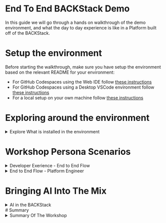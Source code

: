 # End To End BACKStack Demo

In this guide we will go through a hands on walkthrough of the demo environment, and what the day to day experience is like in a Platform built off of the BACKStack.

# Setup the environment
Before starting the walkthrough, make sure you have setup the environment based on the relevant README for your environment:
* For GitHub Codespaces using the Web IDE follow [these instructions](.devcontainer/WEB_BASED_CODESPACE.md)
* For GitHub Codespaces using a Desktop VSCode environment follow [these instructions](.devcontainer/DESKTOP_BASED_CODESPACE.md)
* For a local setup on your own machine follow [these instructions](./MANUAL_SETUP.md)
# Exploring around the environment
<details>
  <summary>Explore What is installed in the environment</summary>
Let's see what is currently deployed in our environment by running a few helm and kubectl commands:

# Explore What Is Installed
## Lets see what helm charts are installed
  
```bash
helm ls -A
```

As we can see we have a few Helm charts deployed in the environment:
1. Crossplane
2. Backstage
3. Kyverno

## Lets see what else we have installed
We also have some Applications installed via YAML manifests and not through helm:
  
1. ArgoCD
```bash
kubectl get all -n argocd
```
  
2. Cert Manager
```bash
kubectl get all -n cert-manager
```
  
3. Ingress NGINX
```bash
kubectl get all -n ingress-nginx
```

4. Metrics Server
```bash
kubectl get all -n kube-system  -l k8s-app=metrics-server
```

## Component Configurations Applied
We also have preconfigured in the environment some configurations for the environment. Let's explore what we have deployed for each of the components of the BACKStack.
  
  
<details>
  <summary>Backstage</summary>
  
For Backstage, all of the configurations have been applied within the Backstage container image used in this lab with the needed plugins installed, as well as there configuration, which is applied as a secret via the Helm Chart installed during the setup phase.
  
<details>
  <summary>Included Plugins</summary>
Let's go over a quick overview of these plugins and see what they provide and how we installed then.

### Kubernetes Ingestor 
Automatically create catalog entities from Kubernetes resources, with support for custom GVKs, Crossplane claims, and KRO resources. It also create GitOps friendly Software Templates for Crossplane Claims/Composites, CRDs, and KRO Instances.  

[Plugin Docs](../component-docs/backstage/plugin-docs/kubernetes-ingestor/overview.md)

### Crossplane Resources
The Crossplane plugins for Backstage provide a comprehensive solution for managing and visualizing Crossplane resources within your Backstage instance. These plugins enable teams to effectively monitor and control their cloud resources provisioned through Crossplane, with support for both Crossplane v1.x and v2.x APIs.  

[Plugin Docs](../component-docs/backstage/plugin-docs/crossplane/overview.md)

### Kyverno Policy Reports
The Kyverno plugins for Backstage provide comprehensive integration with Kyverno policy reports, enabling teams to monitor and manage their Kubernetes policy compliance directly within the Backstage interface.

[Plugin Docs](../component-docs/backstage/plugin-docs/kyverno/overview.md)

### TeraSky Scaffolder Utils Backend Plugin
The Scaffolder Backend Module TeraSky Utils plugin provides a collection of useful scaffolder actions for managing Kubernetes resources and Backstage entities. These actions enhance the template creation and management capabilities of Backstage.  

[Plugin Docs](../component-docs/backstage/plugin-docs/scaffolder-actions/overview.md)

### Entity Scaffolder Content Frontend Plugin
The Entity Scaffolder Content plugin for Backstage enables you to embed scaffolder templates directly within entity pages. This powerful feature allows you to contextualize templates based on the entity they're being accessed from, making template discovery and usage more intuitive.  

[Plugin Docs](../component-docs/backstage/plugin-docs/entity-scaffolder/overview.md)

### GitOps Manifest Updater Frontend Plugin
The GitOps Manifest Updater plugin provides a powerful form component for updating Kubernetes manifests in Git repositories. It dynamically generates forms based on OpenAPI schemas from Custom Resource Definitions (CRDs), making it easy to update manifest specifications while maintaining GitOps best practices.  

[Plugin Docs](../component-docs/backstage/plugin-docs/gitops-manifest-updater/overview.md)

### MCP Actions Backend Plugin
This plugin exposes Backstage actions as MCP (Model Context Protocol) tools, allowing AI clients to discover and invoke registered actions in your Backstage backend.  

[Plugin Docs](../component-docs/backstage/plugin-docs/mcp-actions/overview.md)

### Auth Frontend Plugin
This plugin is a new plugin in the main Backstage repo which is meant to work together with the MCP Actions backend plugin to enable dynamic client registration which allows for using the OIDC flow in your Backstage based MCP server.  

[Plugin Docs](../component-docs/backstage/plugin-docs/auth/overview.md)

### Scaffolder Regex Module Backend Plugin
This plugin provides Backstage template actions for RegExp. this allows you to do relavent parsing in software templates by performing regex based string replacements.  

[Plugin Docs](../component-docs/backstage/plugin-docs/regex-module/overview.md)

### GitHub Auth Backend Plugin
This module provides an GitHub auth provider implementation for @backstage/plugin-auth-backend.

[Plugin Docs](../component-docs/backstage/plugin-docs/github-auth/overview.md)
</details>
  
<details>
  <summary>Backstage Configuration</summary>
Let's take a look at the Configuration of the Backstage app in this environment:

### Configuration Structure

The application configuration is organized into several key sections, each controlling different aspects of the Backstage instance:

#### App Configuration

```yaml
app:
  title: Backstack Kubecon 2025 NA Demo
  baseUrl: http://localhost:3000
  packages: all
```

The app section defines the basic application settings:
- **title**: Display name for the Backstage instance
- **baseUrl**: The frontend application URL
- **packages**: Set to `all` to enable all packages by default from `packages/app/package.json`

##### Extension Configuration

The configuration customizes the UI by:
- Disabling default nav items (search, user-settings, catalog, scaffolder) as they're manually rendered in `packages/app/src/modules/nav/Sidebar.tsx`
- Disabling default entity cards (has-subcomponents, depends-on-components, depends-on-resources)
- Configuring the catalog index page to be the root path (`/`) instead of the default `/catalog`

##### Organization

```yaml
organization:
  name: Backstack
```

Defines the organization name that appears throughout the interface.

#### Backend Configuration

The backend section is the most comprehensive part of the configuration:

##### Authentication

```yaml
backend:
  auth:
    externalAccess:
      - type: static
        options:
          token: k9lPknGFOGEiHSVuxo1PxKZ+8EfKXBkz
          subject: mcp-clients
```

Configures static token authentication for external access, particularly for MCP clients. The token allows authorized clients to interact with the backend APIs without going through the standard OAuth flow.

##### Actions Registry

```yaml
backend:
  actions:
    pluginSources:
      - 'catalog'
      - 'crossplane'
      - 'kyverno'
```

Registers action sources from specific plugins, enabling those plugins to provide scaffolder actions and MCP tools.

##### Network Configuration

```yaml
backend:
  baseUrl: http://localhost:7007
  listen:
    port: 7007
  cors:
    origin: http://localhost:3000
    methods: [GET, HEAD, PATCH, POST, PUT, DELETE]
    credentials: true
```

Configures the backend server networking:
- **baseUrl**: Backend API endpoint
- **listen.port**: Port the backend listens on
- **cors**: Cross-Origin Resource Sharing settings for frontend-backend communication

##### Database

```yaml
backend:
  database:
    client: better-sqlite3
    connection: ':memory:'
```

Uses an in-memory SQLite database for development purposes. For production deployments, this should be replaced with a persistent database like PostgreSQL.

##### Security

```yaml
backend:
  csp:
    connect-src: ["'self'", 'http:', 'https:']
```

Content Security Policy configuration to control allowed connection sources.

##### Reading Configuration

```yaml
backend:
  reading:
    allow:
      - host: raw.githubusercontent.com
```

Configures which external hosts can be accessed when reading remote content, particularly for catalog entity definitions.

#### Integrations

```yaml
integrations:
  github:
    - host: github.com
      token: ${GITHUB_TOKEN}
```

Configures GitHub integration using an environment variable for the access token. This enables:
- Reading catalog entities from GitHub repositories
- Publishing scaffolder outputs to GitHub
- GitHub authentication

#### TechDocs

```yaml
techdocs:
  builder: 'local'
  generator:
    runIn: 'docker'
  publisher:
    type: 'local'
```

Configures the TechDocs feature for documentation generation:
- **builder**: Uses local building (alternative: external)
- **generator.runIn**: Runs the documentation generator in Docker containers
- **publisher.type**: Publishes documentation locally (alternatives: googleGcs, awsS3)

#### Authentication Providers

```yaml
auth:
  experimentalDynamicClientRegistration:
    enabled: true
  providers:
    guest: {}
    github:
      development:
        clientId: ${GITHUB_CLIENT_ID}
        clientSecret: ${GITHUB_CLIENT_SECRET}
        signIn:
          resolvers:
            - resolver: usernameMatchingUserEntityName
```

Configures authentication providers:
- **experimentalDynamicClientRegistration**: Enables OAuth2 dynamic client registration for MCP clients
- **guest**: Allows guest access without authentication
- **github**: GitHub OAuth authentication with username-based user entity resolution

#### Software Catalog

```yaml
catalog:
  import:
    entityFilename: catalog-info.yaml
    pullRequestBranchName: backstage-integration
  rules:
    - allow: [Component, System, API, Resource, Location]
```

The catalog configuration defines:
- **import**: Settings for importing entities via the Backstage web UI
- **rules**: Allowed entity kinds in the catalog

##### Catalog Locations

The configuration includes several catalog entity sources:
- **Local file entities**: `../../examples/entities.yaml` and `../../examples/org.yaml`
- **Local templates**: `../../examples/template/template.yaml`
- **Remote templates**: GitHub-hosted Terraform module template
- **Remote components**: GitHub-hosted component with AI rules

#### Permissions

```yaml
permission:
  enabled: false
```

Permissions system is currently disabled, allowing unrestricted access to all resources.

#### Kubernetes Ingestor

```yaml
kubernetesIngestor:
  mappings:
    namespaceModel: 'default'
    nameModel: 'name'
    titleModel: 'name'
    systemModel: 'namespace'
    referencesNamespaceModel: 'default'
```

The Kubernetes Ingestor plugin configuration controls how Kubernetes resources are ingested as catalog entities:

##### Component Ingestion

```yaml
kubernetesIngestor:
  components:
    enabled: true
    taskRunner:
      frequency: 10
      timeout: 600
    excludedNamespaces:
      - kube-public
      - kube-system
    customWorkloadTypes: []
    disableDefaultWorkloadTypes: true
    onlyIngestAnnotatedResources: false
```

Settings for ingesting Kubernetes workloads as components:
- **enabled**: Turns on component ingestion
- **taskRunner**: Runs ingestion every 10 seconds with a 10-minute timeout
- **excludedNamespaces**: System namespaces to skip
- **onlyIngestAnnotatedResources**: When false, ingests all resources (not just annotated ones)

##### Crossplane Integration

```yaml
kubernetesIngestor:
  crossplane:
    claims:
      ingestAllClaims: true
    xrds:
      convertDefaultValuesToPlaceholders: true
      enabled: true
      publishPhase:
        allowRepoSelection: false
        allowedTargets: ['github.com']
        target: github
        git:
          repoUrl: github.com?owner=${GITHUB_OWNER}&repo=${GITHUB_REPO}
          targetBranch: main
      taskRunner:
        frequency: 10
        timeout: 600
      ingestAllXRDs: true
```

Crossplane-specific ingestion settings:
- **claims.ingestAllClaims**: Automatically ingests all Crossplane claims
- **xrds**: Configuration for Crossplane XRD (Composite Resource Definition) ingestion and template generation
- **publishPhase**: Settings for publishing generated templates to GitHub

#### Crossplane Plugin

```yaml
crossplane:
  enablePermissions: false
```

Disables the Crossplane permission framework, allowing unrestricted access to Crossplane resources.

#### Kyverno Plugin

```yaml
kyverno:
  enablePermissions: false
```

Disables the Kyverno permission framework, allowing unrestricted access to policy reports.

#### Kubernetes Plugin

```yaml
kubernetes:
  frontend:
    podDelete:
      enabled: true
  serviceLocatorMethod:
    type: 'singleTenant'
  clusterLocatorMethods:
    - type: 'config'
      clusters:
        - name: demo-cluster
          authProvider: 'serviceAccount'
          skipTLSVerify: true
          url: ${KUBERNETES_URL}
          serviceAccountToken: ${KUBERNETES_SERVICE_ACCOUNT_TOKEN}
```

Configures Kubernetes integration:
- **frontend.podDelete**: Enables pod deletion from the UI
- **serviceLocatorMethod**: Uses single-tenant mode (all components use the same cluster)
- **clusterLocatorMethods**: Defines cluster connection using service account authentication

### Environment Variables

The configuration references several environment variables that must be set:

- `GITHUB_TOKEN`: GitHub personal access token for API access
- `GITHUB_CLIENT_ID`: OAuth app client ID for GitHub authentication
- `GITHUB_CLIENT_SECRET`: OAuth app client secret for GitHub authentication
- `GITHUB_OWNER`: GitHub organization/user for Crossplane template publishing
- `GITHUB_REPO`: GitHub repository for Crossplane template publishing
- `KUBERNETES_URL`: Kubernetes cluster API server URL
- `KUBERNETES_SERVICE_ACCOUNT_TOKEN`: Service account token for Kubernetes access

### Best Practices

1. **Never commit secrets**: Use environment variables for all sensitive data
2. **Use persistent database**: Replace in-memory database with PostgreSQL for production
3. **Enable permissions**: Once deployed, enable the permissions system for security
4. **Configure TLS**: Update URLs to use HTTPS in production
5. **Restrict CORS**: Limit CORS origins to specific domains in production
6. **Review proxy endpoints**: Ensure proxy endpoints are necessary and secure
7. **Rotate tokens**: Regularly rotate all authentication tokens
8. **Enable monitoring**: Add observability configuration for production deployments
</details>
</details>
  
<details>
  <summary>ArgoCD</summary>
In the demo app we have setup ArgoCD with an ApplicationSet which is used to sync resources to the Kubernetes Cluster from our Git Repo.

### ApplicationSet Configuration

The demo environment uses a Git file-based ApplicationSet generator to automatically create ArgoCD Applications based on the repository structure:

```yaml
apiVersion: argoproj.io/v1alpha1
kind: ApplicationSet
metadata:
  name: demo-cluster-files
  namespace: argocd
spec:
  goTemplate: true
  goTemplateOptions: ["missingkey=error"]
  generators:
    - git:
        repoURL: https://github.com/${GITHUB_OWNER}/${GITHUB_REPO}.git
        revision: main
        files:
          - path: demo-cluster/*/*/*.yaml
```

#### How it Works

The ApplicationSet uses a **Git file generator** with the following pattern: `demo-cluster/*/*/*.yaml`

This means it will discover any YAML file following the structure:
- `demo-cluster/<namespace>/<kind>/<filename>.yaml`

For example:
- `demo-cluster/default/App/my-app.yaml` → Creates an ArgoCD Application named `default-app-my-app`
- `demo-cluster/production/WebApp/frontend.yaml` → Creates an ArgoCD Application named `production-webapp-frontend`

#### Application Template

Each discovered file generates an ArgoCD Application with:

**Naming Convention:**
```
<namespace>-<kind>-<filename>
```
All converted to lowercase.

**Sync Policy:**
- **Automated**: Applications sync automatically when changes are detected
- **Prune**: Resources removed from Git are deleted from the cluster
- **SelfHeal**: Manual changes to resources are reverted to match Git
- **CreateNamespace**: Namespaces are created automatically if they don't exist

**Destination:**
- **Server**: `https://kubernetes.default.svc` (the local cluster)
- **Namespace**: Extracted from the directory structure (index.path.segments[1])

#### Benefits

1. **GitOps Native**: All resources in the `demo-cluster/` directory are automatically synced
2. **Self-Service**: Developers can create new applications by simply adding files to the repository
3. **Organized Structure**: Clear directory structure based on namespace and resource kind
4. **Automated Sync**: Changes to Git are automatically applied to the cluster
5. **Self-Healing**: Manual changes are automatically reverted to maintain Git as source of truth

#### Usage Example

To deploy a new Crossplane Claim through ArgoCD:

1. Create the directory structure: `demo-cluster/default/WebApp/`
2. Add your claim YAML: `demo-cluster/default/WebApp/my-webapp.yaml`
3. Commit and push to the `main` branch
4. ArgoCD automatically creates an Application named `default-webapp-my-webapp`
5. The WebApp claim is synced to the `default` namespace

You can view all auto-generated Applications with:

```bash
kubectl get applications -n argocd
```

And monitor their sync status with:

```bash
kubectl get applications -n argocd -o wide
```
</details>
<details>
  <summary>Crossplane</summary>

In the demo environment, Crossplane is configured as the platform abstraction layer that allows developers to provision infrastructure and application resources using Kubernetes-style APIs. The configuration includes functions, providers, XRDs (Composite Resource Definitions), and compositions.

### Crossplane Components

The Crossplane setup is organized into several directories:

#### 1. Functions (`01-functions/`)

Crossplane Functions enable pipeline-style composition with advanced templating capabilities:

**Go Templating Function:**
```yaml
apiVersion: pkg.crossplane.io/v1
kind: Function
metadata:
  name: crossplane-contrib-function-go-templating
spec:
  package: xpkg.crossplane.io/crossplane-contrib/function-go-templating:v0.11.0
```
Enables Go template-based resource generation in compositions.

**KCL Function:**
```yaml
apiVersion: pkg.crossplane.io/v1
kind: Function
metadata:
  name: crossplane-contrib-function-kcl
spec:
  package: xpkg.crossplane.io/crossplane-contrib/function-kcl:v0.11.5
```
Enables KCL (kcl-lang.io) for complex logic in compositions.

**Additional Functions:**
- **Patch & Transform Function**: For standard patching and transformation operations
- **Pythonic Function**: For Python-based composition logic

#### 2. Providers (`02-providers/`)

**Provider Kubernetes:**
```yaml
apiVersion: pkg.crossplane.io/v1
kind: Provider
metadata:
  name: crossplane-contrib-provider-kubernetes
spec:
  package: xpkg.crossplane.io/crossplane-contrib/provider-kubernetes:v1.0.0
  runtimeConfigRef:
    apiVersion: pkg.crossplane.io/v1beta1
    kind: DeploymentRuntimeConfig
    name: provider-kubernetes
```

This provider allows Crossplane to create and manage native Kubernetes resources, enabling:
- Creation of Deployments, Services, ConfigMaps, Secrets, etc.
- Full lifecycle management of Kubernetes resources
- Cross-namespace and cross-cluster resource provisioning

#### 3. Provider Configs (`03-provider-configs/`)

Provider configurations define how providers authenticate and connect to target systems. In this demo, the provider-kubernetes is configured to manage resources in the local cluster.

#### 4. XRDs - Composite Resource Definitions (`04-xrds/`)

The demo includes three platform APIs defined as XRDs:

**App (Namespaced):**
```yaml
apiVersion: apiextensions.crossplane.io/v2
kind: CompositeResourceDefinition
metadata:
  name: apps.example.crossplane.io
spec:
  scope: Namespaced
  group: example.crossplane.io
  names:
    kind: App
    plural: apps
```

A simple application abstraction that:
- Takes a container `image` as input
- Creates a Kubernetes Deployment and Service
- Exposes `replicas` and `address` in status

**ClusterApp (Cluster-Scoped):**
```yaml
apiVersion: apiextensions.crossplane.io/v2
kind: CompositeResourceDefinition
metadata:
  name: clusterapps.example.clustered.crossplane.io
spec:
  scope: Cluster
  group: example.clustered.crossplane.io
  names:
    kind: ClusterApp
    plural: clusterapps
```

Similar to App but cluster-scoped, allowing:
- Cross-namespace deployments
- Specification of target `namespace`
- Central management of applications

**WebApp (Namespaced):**
```yaml
apiVersion: apiextensions.crossplane.io/v2
kind: CompositeResourceDefinition
metadata:
  name: webapps.example.crossplane.io
spec:
  scope: Namespaced
  group: example.crossplane.io
  names:
    kind: WebApp
    plural: webapps
```

A more advanced abstraction for web applications that includes:
- **Scaling configuration**: autoscaling with min/max replicas
- **FQDN**: domain name for the application
- **Port**: exposed port for the service
- **Image**: container image to deploy

This creates a complete web application stack including:
- Deployment with HPA (Horizontal Pod Autoscaler)
- Service
- Ingress with the specified FQDN

#### 5. Compositions (`05-compositions/`)

Compositions define how to implement the XRDs using managed resources. Each XRD has one or more compositions that translate the high-level API into concrete Kubernetes resources using the provider-kubernetes.

For example, a WebApp composition might create:
- A Kubernetes Deployment
- A Kubernetes Service  
- A Kubernetes Ingress
- A HorizontalPodAutoscaler (if scaling is enabled)

#### 6. Examples (`06-examples/`)

Sample claims demonstrating how developers use the platform APIs:

**Basic App Example:**
```yaml
apiVersion: example.crossplane.io/v1
kind: App
metadata:
  namespace: default
  name: my-app
  annotations:
    terasky.backstage.io/links: |
      [
        {
          "url": "https://docs.upbound.io/",
          "title": "Upbound Docs",
          "icon": "dashboard"
        }
      ]
spec:
  image: nginx
```

**WebApp Example:**
```yaml
apiVersion: example.crossplane.io/v1
kind: WebApp
metadata:
  namespace: default
  name: my-web-app
spec:
  image: nginx
  scaling:
    enabled: true
    minReplicas: 2
    maxReplicas: 4
  fqdn: webapp.example.com
  port: 80
```

### Integration with Backstage

The Crossplane resources integrate with Backstage through:

1. **Automatic Ingestion**: The Kubernetes Ingestor plugin discovers Crossplane Claims and XRDs
2. **Template Generation**: XRDs are automatically converted to Backstage Software Templates
3. **Resource Visualization**: The Crossplane plugin displays claim status and managed resources
4. **Self-Service**: Developers can provision infrastructure through Backstage's UI

### Viewing Crossplane Resources

Check installed providers:
```bash
kubectl get providers
```

View XRDs:
```bash
kubectl get xrds
```

List all claims:
```bash
kubectl get apps,clusterapps,webapps -A
```

View composition revisions:
```bash
kubectl get compositionrevisions
```
</details>
<details>
  <summary>Kyverno</summary>

Kyverno is configured in the demo environment to enforce policies on platform resources. The policies are designed to work with the Crossplane XRDs and validate that resources meet organizational standards.

### Deployed Policies

#### 1. Require Autoscaling for WebApps

**Policy Name:** `require-autoscaling`  
**File:** `kyverno/require-autoscaling-webapps.yaml`

```yaml
apiVersion: kyverno.io/v1
kind: ClusterPolicy
metadata:
  annotations:
    policies.kyverno.io/category: Resources
    policies.kyverno.io/severity: high
  name: require-autoscaling
spec:
  admission: true
  background: true
  validationFailureAction: Audit
  rules:
  - match:
      any:
      - resources:
          kinds:
          - WebApp
    name: validate-autoscaling-enabled
    validate:
      pattern:
        spec:
          scaling:
            enabled: true
      message: autoscaling enablement is required in this environment for webapps
```

**Purpose:**
- Ensures all WebApp claims have autoscaling enabled
- Prevents deployment of non-scalable web applications
- Category: Resources | Severity: High

**Action:** Audit mode (reports violations but allows creation)

**Example Violation:**
```yaml
spec:
  scaling:
    enabled: false  # This would trigger a policy violation
```

#### 2. Unique Ingress Host

**Policy Name:** `unique-ingress-host`  
**File:** `kyverno/unique-ingress-host.yaml`

```yaml
apiVersion: kyverno.io/v1
kind: ClusterPolicy
metadata:
  name: unique-ingress-host
  annotations:
    policies.kyverno.io/category: Sample
    policies.kyverno.io/severity: medium
spec:
  validationFailureAction: Audit
  background: false
  rules:
  - name: check-single-host-create
    match:
      any:
      - resources:
          kinds:
          - WebApp
    context:
      - name: hosts
        apiCall:
          urlPath: "/apis/networking.k8s.io/v1/ingresses"
          jmesPath: "items[].spec.rules[].host"
    validate:
      message: "The Webapp FQDN must be unique."
      deny:
        conditions:
          all:
            - key: "{{ request.object.spec.fqdn }}"
              operator: AnyIn
              value: "{{ hosts }}"
```

**Purpose:**
- Prevents FQDN conflicts across WebApp resources
- Queries existing Ingresses via API call to check for duplicates
- Validates both CREATE and UPDATE operations
- Category: Sample | Severity: Medium

**How it Works:**
1. When a WebApp is created/updated, the policy queries all existing Ingress resources
2. Extracts all hostnames from existing Ingresses
3. Checks if the WebApp's FQDN is already in use
4. Denies the request if the FQDN is not unique

**Example Violation:**
```yaml
spec:
  fqdn: webapp.example.com  # Fails if this hostname is already used by another Ingress
```

#### 3. Deny NGINX Image

**Policy Name:** `deny-nginx-image`  
**File:** `kyverno/nginx-not-allowed-policy.yaml`

```yaml
apiVersion: kyverno.io/v1
kind: ClusterPolicy
metadata:
  annotations:
    policies.kyverno.io/category: Data
    policies.kyverno.io/severity: medium
  name: deny-nginx-image
spec:
  admission: true
  background: true
  validationFailureAction: Audit
  rules:
  - match:
      any:
      - resources:
          kinds:
          - App
          - ClusterApp
          - WebApp
    name: test-image
    validate:
      pattern:
        spec:
          image: "!nginx"
      message: nginx image not allowed
```

**Purpose:**
- Demonstrates image policy enforcement
- Prevents use of the `nginx` image across all application types
- Applies to App, ClusterApp, and WebApp kinds
- Category: Data | Severity: Medium

**Use Case:** Replace with organization-specific image policies such as:
- Requiring images from approved registries
- Enforcing image scanning requirements
- Mandating specific image tags (no `latest`)

**Example Violation:**
```yaml
spec:
  image: nginx  # This would trigger a policy violation
```

#### 4. Policy RBAC

**File:** `kyverno/policy-rbac.yaml`

```yaml
apiVersion: rbac.authorization.k8s.io/v1
kind: ClusterRole
metadata:
  name: kyverno:crontab:view
  labels:
    rbac.kyverno.io/aggregate-to-background-controller: "true"
    rbac.kyverno.io/aggregate-to-reports-controller: "true"
rules:
- apiGroups:
  - '*'
  resources:
  - '*'
  verbs:
  - get
  - list
  - watch
```

**Purpose:**
- Grants Kyverno's background and reports controllers read access to all resources
- Required for background scanning and policy report generation
- Enables Kyverno to validate existing resources, not just admission requests

### Policy Enforcement Mode

All policies are currently set to **Audit** mode (`validationFailureAction: Audit`), which means:
- ✅ Resources are allowed to be created even if they violate policies
- 📊 Policy violations are recorded in PolicyReports
- 🔍 Violations are visible in Backstage through the Kyverno plugin

**To enforce policies** (block violating resources), change:
```yaml
validationFailureAction: Enforce
```

### Integration with Backstage

The Kyverno policies integrate with Backstage through:

1. **Policy Reports**: The Kyverno plugin displays policy violations on entity pages
2. **Compliance Visibility**: Developers see which resources violate policies
3. **Remediation Guidance**: Policy messages provide clear guidance on how to fix violations

### Viewing Policy Reports

Check all policies:
```bash
kubectl get clusterpolicies
```

View policy reports:
```bash
kubectl get policyreports -A
```

Check violations for a specific namespace:
```bash
kubectl get policyreport -n default -o yaml
```

View cluster-wide policy report:
```bash
kubectl get clusterpolicyreport -o yaml
```

### Best Practices Demonstrated

1. **Progressive Enforcement**: Start with Audit mode, analyze violations, then enforce
2. **Clear Messages**: Policy violation messages explain what's wrong and how to fix it
3. **Layered Validation**: Multiple policies working together (scaling, uniqueness, image)
4. **Platform Integration**: Policies that understand platform abstractions (XRDs)
5. **API-Aware**: Policies that query cluster state to make informed decisions
</details>
</details>

# Workshop Persona Scenarios
<details>
  <summary>Developer Exerience - End to End Flow</summary>

## End to end flow - User Perspective

Let's go through what a day in the life of a developer looks like in the BACKStack ecosystem. This walkthrough demonstrates how developers interact with the platform to discover existing applications, create new ones, and remediate policy violations.

### Step 1: Logging into Backstage

When you first access Backstage, you'll see the login screen where you can authenticate using GitHub or continue as a guest user.

![Login Screen](../images/dev-flow/01-login-screen.png)

For this demo, we'll use **GitHub** login. In a production environment, you can use GitHub Auth or your organization's SSO provider like Okta, EntraID etc.

### Step 2: Exploring the Catalog

After logging in, you're presented with the **Software Catalog** - the central hub showing all components, systems, APIs, and resources in your organization.

![Catalog Overview](../images/dev-flow/02-catalog-overview.png)

The catalog displays:
- **Components**: Applications and services
- **Systems**: Groupings of related components
- **Resources**: Infrastructure resources (databases, message queues, etc.)
- **APIs**: Service interfaces
- **Templates**: Software templates for creating new projects

You can filter by type, owner, tags, and other metadata to quickly find what you're looking for.

### Step 3: Viewing an Existing Application

Let's click on an existing application to see its details. Select **my-app** from the catalog.

![App Overview](../images/dev-flow/03-my-app-overview.png)

The application overview page shows:
- **About**: Description, owner, system, and metadata
- **Links**: Quick access to related resources
- **Relations**: Dependencies and relationships to other entities
- **Tags**: Categorization and searchability

#### Identifying Policy Violations

Notice the warning indicator on the page - this app has Kyverno policy violations. You can see a quick glance at the error:

![Kyverno Error Quick Glance](../images/dev-flow/04-my-app-kyverno-error-quick-glance.png)

#### Viewing Policy Details

Click on the **Kyverno** tab to see detailed policy reports:

![Kyverno Error Dedicated Tab](../images/dev-flow/05-my-app-kyverno-error-dedicated-tab.png)

The Kyverno tab shows:
- **Policy name**: Which policy was violated
- **Severity**: High, Medium, or Low
- **Status**: Pass or Fail
- **Message**: Why the policy failed

For more details, click on the policy to open the **Policy Viewer**:

![Kyverno Error Policy Viewer](../images/dev-flow/06-my-app-kyverno-error-policy-viewer.png)

This shows:
- The complete policy definition
- Specific rules that failed
- Remediation guidance

In this case, the policy `deny-nginx-image` is failing because the app is using the `nginx` image, which is not allowed in this environment.

#### Viewing Crossplane Resources

Switch to the **Crossplane** tab to see the infrastructure resources provisioned for this application:

![Crossplane Resources View](../images/dev-flow/07-my-app-crossplane-resources-view.png)

This view shows:
- **Claim Status**: Whether the Crossplane claim is ready
- **Managed Resources**: All Kubernetes resources created by Crossplane
- **Sync Status**: Whether resources are in sync with the desired state

You can click on any resource to see its YAML definition:

![Crossplane Resources YAML](../images/dev-flow/08-my-app-crossplane-resources-view-yaml.png)

Or view its events to troubleshoot issues:

![Crossplane Resources Events](../images/dev-flow/09-my-app-crossplane-resources-view-events.png)

The **Graph View** provides a visual representation of resource relationships:

![Crossplane Resources Graph View](../images/dev-flow/10-my-app-crossplane-resources-graph-view.png)

This helps you understand how your high-level claim translates into actual Kubernetes resources (Deployments, Services, etc.).

### Step 4: Creating a New Application

Now let's create a new application using the Software Templates feature. Click on **Create** in the sidebar.

![Scaffolder](../images/dev-flow/11-scaffolder.png)

You'll see all available templates. These templates are generated automatically from Crossplane XRDs, ensuring that developers can automatically create resources that the platform supports.

#### Choosing a Template

Select the **App** template to create a new basic application.

#### Step 4.1: Application Metadata

First, provide basic metadata about your application:

![Create New App Metadata](../images/dev-flow/12-create-new-app-metadata.png)

Fields typically include:
- **Name**: Application name (must be Kubernetes-compatible)
- **Namespace**: Where to deploy the app
- **Owner**: Which team owns it

In this demo we will call the component **demo-app-01** and put it in the namespace **backstack-demo**.

#### Step 4.2: Application Specification

Next, configure the application-specific settings:

![Create New App Spec](../images/dev-flow/13-create-new-app-spec.png)

For a basic App, you'll specify:
- **Image**: Container image to deploy (e.g., `nginx`)
- Other app-specific parameters defined in the XRD

In this demo we will use the image **nginx**


#### Step 4.3: Crossplane Settings

Configure Crossplane-specific options:

![Create New App Crossplane Settings](../images/dev-flow/14-create-new-app-crossplane-settings.png)

This includes:
- **Composition Selection**: Which implementation to use

You can choose from available compositions:

![Composition Selector](../images/dev-flow/15-create-new-app-crossplane-settings-composition-selector.png)

Different compositions might offer:
- Different cloud providers (AWS, GCP, Azure)
- Different performance tiers (basic, standard, premium)
- Different architectural patterns (serverless, containerized, etc.)

In this demo we will use **app-pythonic** as the composition.


#### Step 4.4: GitOps Settings

Configure where and how to store the application manifest:

![GitOps Settings](../images/dev-flow/16-gitops-settings.png)

Settings include:
- **Push Manifest To GitOps Repository** - Enabled by default
- **Manifest Layout** - The strategy by which to place the manifest in the GitOps Repo
- **Target Clusters** - Which Clusters known to backstage we want to deploy or manifest to

In this demo we will use the **cluster-scoped** manifest layout and as we only have 1 cluster attached to backstage, we will select **demo-cluster**.

#### Step 4.5: Review Your Choices

Before creating the application, review all your selections:

![Review Choices](../images/dev-flow/17-new-app-review-choices.png)

This gives you a chance to:
- Verify all parameters are correct
- Go back to edit any section
- Understand what will be created

#### Step 4.6: Execution Summary

Click **Create** to execute the template. You'll see a real-time execution log:

![Execution Summary](../images/dev-flow/18-new-app-execution-summary.png)

The scaffolder will:
1. ✅ Generate the Crossplane claim YAML
2. ✅ Create a Git branch
3. ✅ Commit the manifest to the repository
4. ✅ Create a Pull Request

### Step 5: GitOps Workflow

After the scaffolder completes, a Pull Request is automatically created in your repository.

#### Viewing the Pull Request

Navigate to GitHub to review the PR:

![PR Summary](../images/dev-flow/19-pr-summary.png)

The PR includes:
- **Title**: Descriptive name of the change
- **Description**: Details about what's being added
- **Labels**: Automated tags for classification
- **Checks**: CI/CD validations (linting, security scans, etc.)

#### Reviewing Changed Files

Click on **Files Changed** to see what will be added:

![PR Files Changed](../images/dev-flow/20-pr-files-changed.png)

This shows:
- The exact YAML manifest that will be deployed
- The directory structure (following ArgoCD ApplicationSet pattern)

Example structure:
```
demo-cluster/
  └── default/
      └── App/
          └── my-new-app.yaml
```

#### Merging the Pull Request

After review and approval (if required), merge the PR:

![PR Merged](../images/dev-flow/21-pr-merged.png)

### Step 6: Automated Resource Creation

Once the PR is merged, the GitOps workflow automatically kicks in:

#### ArgoCD Detects the Change

ArgoCD's ApplicationSet detects the new file and creates an Application:

![App Auto Created](../images/dev-flow/22-app-auto-created.png)

You can verify this with:
```bash
kubectl get applications -n argocd
```

#### Crossplane Provisions Resources

The Crossplane composite is applied to the cluster, and Crossplane begins provisioning resources:

![Crossplane App Auto Created](../images/dev-flow/23-crossplane-app-auto-created.png)

You can check the composite status with:
```bash
kubectl get apps -n backstack-demo
```

#### Backstage Discovers the Application

The Kubernetes Ingestor plugin automatically discovers the new Crossplane composite and creates a Backstage catalog entity:

![App Auto Ingested](../images/dev-flow/24-app-auto-ingested.png)

Within seconds (configured as 10-second polling), your new application appears in the Backstage catalog with:
- Full metadata from the Crossplane composite
- Annotations and labels
- Relationships to other resources
- Integration with Kyverno and Crossplane plugins

### Step 7: Addressing Policy Violations

When you view the newly created app in Backstage, you might see policy violations:

![App Kyverno Details](../images/dev-flow/25-app-kyverno-details.png)

In this example:
- ❌ **deny-nginx-image**: The app is using the nginx image (not allowed)
- ❌ **require-autoscaling** (if it's a WebApp): Autoscaling is not enabled

Let's fix these violations using the **GitOps Manifest Updater** plugin.

### Step 8: Updating the Application Manifest

In this environment we have added a backstage plugin which provides a **GitOps Manifest Updater** feature that lets you modify manifests without manually editing YAML files.

#### Access the Entity Scaffolder

Go to the **Scaffolder Content** tab on the entity page:

![Entity Scaffolder](../images/dev-flow/26-entity-scaffolder.png)

This shows templates that are contextual to the current entity. Click on the **Update Kubernetes Manifest** template.

#### Select the Entity to Update

If prompted, confirm which entity you want to update:

![Update Manifest Entity Selection](../images/dev-flow/27-update-manifest-entity-selection.png)

#### Authenticate with GitHub

You'll need to authenticate with GitHub to update the manifest:

![GitHub Login](../images/dev-flow/28-github-login.png)

This uses OAuth to grant Backstage temporary access to your repositories.

#### Fill Out the Update Form

The GitOps Manifest Updater dynamically generates a form based on the Crossplane XRD's OpenAPI schema, and the current state stored in your GitOps repository:

![Update Form](../images/dev-flow/29-update-form.png)

You can for example:
- Change the container image from `nginx` to a compliant image

The form includes:
- **Type validation**: Ensures values match the schema
- **Required field indicators**: Shows what must be filled
- **Default values**: Pre-populated with current settings
- **Descriptions**: Help text from the XRD schema

In this demo we will change the image to **nginx:stable-alpine3.21-slim**


#### Review Your Changes

Before submitting, review what will be changed:

![Update Review](../images/dev-flow/30-update-review.png)

This shows:
- A diff of the changes
- Which fields are being modified

#### Execution Summary

Submit the update to create a PR:

![Update Summary](../images/dev-flow/31-update-summary.png)

The workflow:
1. ✅ Clones the repository
2. ✅ Creates a new branch
3. ✅ Updates the manifest YAML
4. ✅ Commits the changes
5. ✅ Creates a Pull Request

### Step 9: Merging the Update

Navigate to GitHub to review the update PR:

![PR Files Changed](../images/dev-flow/32-pr-files-changed.png)

After review, merge the PR. ArgoCD will detect the change and sync it to the cluster.

#### Manual Sync (Optional)

If you don't want to wait for the automatic sync interval, you can manually trigger a sync:

```bash
kubectl patch app backstack-demo-app-app -n argocd \
  --type merge \
  -p '{"operation":{"initiatedBy":{"username":"admin"},"sync":{"syncStrategy":{"hook":{"force":true}}}}}'
```

![Manually Sync App](../images/dev-flow/33-manually-sync-app-kubectl.png)

This can also be done via the ArgoCD CLI or UI (The UI does not work in web based codespaces) which can be setup using the [following guide](../../ARGOCD.md)

### Step 10: Verifying Policy Compliance

After ArgoCD syncs the updated manifest, Crossplane updates the running application. Kyverno automatically re-evaluates the policies.

Return to Backstage and refresh the entity page:

![Policy Now Passes](../images/dev-flow/34-policy-now-passes.png)

✅ **Success!** The policy violations are resolved:
- ✅ **deny-nginx-image**: Now using a non blocked image

The entity page now shows:
- All policies passing (green indicators)
- No warnings or errors
- Full compliance with organizational standards

### Summary: Developer Experience

This end-to-end flow demonstrates the complete developer experience in the BACKStack platform:

#### 🔍 **Discovery**
- Browse the software catalog to find existing applications
- Understand relationships between components, systems, and APIs
- View documentation and links to related resources

#### 🚀 **Creation**
- Use auto-generated templates based on platform capabilities
- Fill out forms instead of writing YAML
- Leverage GitOps workflows for all changes
- Automatic PR creation and reviews

#### 📊 **Observability**
- View Crossplane resource status and health
- See Kyverno policy compliance at a glance
- Access detailed resource information (YAML, events, logs)
- Visualize resource relationships with graph views

#### 🔧 **Remediation**
- Identify policy violations immediately
- Use dynamic forms to update manifests
- GitOps-based updates with full audit trail
- Automatic re-validation after changes

#### 🎯 **Benefits**
- **Self-Service**: Developers can provision infrastructure without platform team involvement
- **Safety**: Policies ensure compliance and best practices
- **Visibility**: Full transparency into resource status and health
- **Efficiency**: Automated workflows reduce manual toil
- **Consistency**: Templates ensure standardized deployments
- **Auditability**: All changes tracked through Git and PRs

This workflow exemplifies the **Platform Engineering** philosophy: providing developers with powerful, easy-to-use abstractions while maintaining organizational standards and operational best practices.
</details>


<details>
<summary>End to End Flow - Platform Engineer</summary>

## End to end flow - Platform Engineer Perspective
Now lets look at the Platform Engineers experience working on a platform based on the BACKStack.

The scenario we will be implementing in this workshop is:
1. Adding a new service offering to our end users
2. Updating a service offering already being used
3. Letting users know they need to make some changes and guiding them through the platform

### New Service Offering Workflow
In this demo we are going to create a new Crossplane XRD and Composition to support creating PostgreSQL clusters in our environments using the Cloud Native PostgreSQL operator

#### Deploying the CNPG Operator
The first step we must take is to install the operator

```bash
helm repo add cnpg https://cloudnative-pg.github.io/charts
helm upgrade --install cnpg \
  --namespace cnpg-system \
  --create-namespace \
  cnpg/cloudnative-pg \
  --wait
```

#### Defining Our New Service
Now that we have our operator installed we can create an XRD for our new service offering

```bash
mkdir crossplane/04-xrds/dbaas
touch crossplane/04-xrds/dbaas/xrd.yaml
```

We can now start by adding the initial Metadata and general configurations to the [new file](../../crossplane/04-xrds/dbaas/xrd.yaml)

```yaml
apiVersion: apiextensions.crossplane.io/v2
kind: CompositeResourceDefinition
metadata:
  name: databases.demo.kubecon2025na.io
spec:
  scope: Namespaced
  group: demo.kubecon2025na.io
  names:
    kind: Database
    plural: databases
```

As we can see we are defining a new **namespace scoped** XRD with the kind **Database** in the **demo.kubecon2025na.io** API Group.

Now we need to add the schema of our API we want our users to use

```yaml
  versions:
  - name: v1
    served: true
    referenceable: true
    schema:
     openAPIV3Schema:
        properties:
          spec:
            description: The OpenAPIV3Schema of this Composite Resource Definition.
            properties:
              storageGB:
                default: 1
                description: The desired storage capacity of the database, in Gigabytes.
                enum:
                - 1
                - 2
                - 5
                type: integer
              version:
                default: 17.1
                description: The desired version of the database.
                enum:
                - 17.1
                - 17.2
                type: number
              highAvailability:
                default: false
                description: Enable high availability.
                type: boolean
            type: object
        type: object
```

This API allows our users to only change specific elements of the cluster configuration that we have decided to allow them to configure:
- **Disk Size**
- **PostgreSQL Version**
- **High Availability**

Now let's implement the Composition:

```bash
mkdir crossplane/05-compositions/dbaas
touch crossplane/05-compositions/dbaas/cnpg-go-templating.yaml
```

We will first add the basic information in our [new file](../../crossplane/05-compositions/dbaas/cnpg-go-templating.yaml)
  
```yaml
apiVersion: apiextensions.crossplane.io/v1
kind: Composition
metadata:
  name: cnpg-demo
spec:
  compositeTypeRef:
    apiVersion: demo.kubecon2025na.io/v1
    kind: Database
  mode: Pipeline
```

Here we have defined that this composition will be called **cnpg-demo** and will be an implementation for the XRD we defined above. 

The next step is to implement the Composition pipeline logic. In this example we will use the **go-templating** function.

```yaml
  pipeline:
  - step: create-db
    functionRef:
      name: crossplane-contrib-function-go-templating
    input:
      apiVersion: gotemplating.fn.crossplane.io/v1beta1
      kind: GoTemplate
      source: Inline
      inline:
        template: |
          ---
          apiVersion: postgresql.cnpg.io/v1
          kind: Cluster
          metadata:
            name: {{ index .observed.composite.resource.metadata.name }}
            annotations:
              {{ setResourceNameAnnotation "database" }}
              {{ if eq (.observed.resources.database | getResourceCondition "Ready").Status "True" }}
              gotemplating.fn.crossplane.io/ready: "True"
              {{ end }}
          spec:
            {{- if .observed.composite.resource.spec.highAvailability }}
            instances: 3
            {{- else }}
            instances: 1
            {{- end }}
            imageName: ghcr.io/cloudnative-pg/postgresql:{{ .observed.composite.resource.spec.version }}
            storage:
              size: {{ .observed.composite.resource.spec.storageGB }}Gi
```

Now that we have our base XRD and Compositions created we need to apply them to the cluster:

```bash
kubectl apply -f crossplane/04-xrds/dbaas/xrd.yaml
kubectl apply -f crossplane/05-compositions/dbaas/cnpg-go-templating.yaml
```

One final thing we need to do, because we are not using a crossplane provider resource rather a CNPG Operator based resource, we need to give Crossplane permissions to manage these resources for us:

```bash
cat <<EOF | kubectl apply -f-
apiVersion: rbac.authorization.k8s.io/v1
kind: ClusterRole
metadata:
  name: cnpg:aggregate-to-crossplane
  labels:
    rbac.crossplane.io/aggregate-to-crossplane: "true"
rules:
- apiGroups:
  - postgresql.cnpg.io
  resources:
  - clusters
  verbs:
  - "*"
EOF
```

Now we can go to Backstage and we should see within a few seconds, the new Template available in our platform!

#### Creating A DB instance
Lets now look at this for a moment from the developers perspective of consuming the service.

We first will navigate to Backstage and click on **Create** in the sidebar, and then select the Database template.

![Scaffolder](../images/pe-flow/01-new-service-available.png)


##### Database Metadata

First, provide basic metadata about your application:

![Create New App Metadata](../images/pe-flow/02-metadata.png)

Fields typically include:
- **Name**: Database name (must be Kubernetes-compatible)
- **Namespace**: Where to deploy the app
- **Owner**: Which team owns it

In this demo we will call the component **db-test-01** and put it in the namespace **backstack-demo**.

##### Database Spec

Next, configure the database-specific settings:

![Create New DB Spec](../images/pe-flow/03-spec.png)

As we can see, the fields we have defined in our XRD including field types, enums, etc. are exposed here via the form.

In this demo we will use the storage size of **1**, we will **not** enable high availability, and we will choose **17.1** as the PostgreSQL version.


##### Crossplane Settings

Configure Crossplane-specific options:

![Create New DB Crossplane Settings](../images/pe-flow/04-crossplane.png)

##### GitOps Settings

Configure where and how to store the DB manifest:

![GitOps Settings](../images/pe-flow/05-gitops.png)

Settings include:
- **Push Manifest To GitOps Repository** - Enabled by default
- **Manifest Layout** - The strategy by which to place the manifest in the GitOps Repo
- **Target Clusters** - Which Clusters known to backstage we want to deploy or manifest to

In this demo we will use the **cluster-scoped** manifest layout and as we only have 1 cluster attached to backstage, we will select **demo-cluster**.

##### Review Your Choices

Before creating the db, review all your selections:

![Review Choices](../images/pe-flow/06-summary.png)

This gives you a chance to:
- Verify all parameters are correct
- Go back to edit any section
- Understand what will be created

##### Execution Summary

Click **Create** to execute the template. You'll see a real-time execution log:

![Execution Summary](../images/pe-flow/07-created.png)

The scaffolder will:
1. ✅ Generate the Crossplane composite YAML
2. ✅ Create a Git branch
3. ✅ Commit the manifest to the repository
4. ✅ Create a Pull Request

##### GitOps Workflow

After the scaffolder completes, a Pull Request is automatically created in your repository.

##### Viewing the Pull Request

Navigate to GitHub to review the PR.

The PR includes:
- **Title**: Descriptive name of the change
- **Description**: Details about what's being added
- **Labels**: Automated tags for classification
- **Checks**: CI/CD validations (linting, security scans, etc.)

##### Reviewing Changed Files

Click on **Files Changed** to see what will be added:

![PR Files Changed](../images/pe-flow/08-pr.png)

This shows:
- The exact YAML manifest that will be deployed
- The directory structure (following ArgoCD ApplicationSet pattern)

Example structure:
```
demo-cluster/
  └── default/
      └── Database/
          └── my-db.yaml
```

##### Merging the Pull Request

After review and approval (if required), merge the PR.

#### Automated Resource Creation
Once the PR is merged, the GitOps workflow automatically kicks in:

##### ArgoCD Detects the Change

ArgoCD's ApplicationSet detects the new file and creates an Application:

![DB Auto Created](../images/pe-flow/09-app-auto-created.png)

You can verify this with:
```bash
kubectl get applications -n argocd
```

#### Crossplane Provisions Resources

The Crossplane composite is applied to the cluster, and Crossplane begins provisioning resources:

![Crossplane DB Auto Created](../images/pe-flow/10-db-created.png)

You can check the composite status with:
```bash
kubectl get database -n backstack-demo
```

#### Backstage Discovers the Application

The Kubernetes Ingestor plugin automatically discovers the new Crossplane composite and creates a Backstage catalog entity:

![App Auto Ingested](../images/pe-flow/11-db-ingested.png)

Within seconds (configured as 10-second polling), your new DB appears in the Backstage catalog with:
- Full metadata from the Crossplane composite
- Annotations and labels
- Relationships to other resources
- Integration with Kyverno and Crossplane plugins


### Updating A Service Offering Workflow
Now that we have out Database offering in the platform and it is being consumed by our platform users, we need to handle Day-2 changes.

We have already seen in the Developer workflow how we can allow users to update an existing resource. but lets now see how we can evolve our APIs over time.

In this example we will be adding a new version for PostgreSQL, and we also want to deprecate the older versions.

#### Updating the supported versions
We can open the [XRD manifest](../../crossplane/04-xrds/dbaas/xrd.yaml) and change the enum values to include our new supported versions and also change the default version

In this example we will change the default version to **17.4** and also add **17.4** to the enum values
![XRD Changes](../images/pe-flow/12-xrd-change.png)

With the changes made in the manifest we can now apply this to our cluster
```bash
kubectl apply -f crossplane/04-xrds/dbaas/xrd.yaml
```

Now that the change has been applied to the cluster, we can go back to the Create tab in Backstage, and when we try to create a new Database instance, we can see that 17.3 is an option.
![New Version Available](../images/pe-flow/13-new-version-available.png)

#### Deprecating Old Versions
One of the common cases which is relevant for our demo, is deprecation of old DB versions, and needing users to upgrade to later versions.

Let's see how we can implement this in a simple and elegant manner using the BACKStack ecosystem.

For this we will utilize a Kyverno policy which we can create, which can be used to provide feedback to our end users.

Let's start by creating a new file for our policy:
```bash
touch kyverno/deprecate-old-psql-versions.yaml
```
Now we can start to implement the policy itself:

```yaml
apiVersion: kyverno.io/v1
kind: ClusterPolicy
metadata:
  annotations:
    policies.kyverno.io/category: Data
    policies.kyverno.io/severity: medium
    policies.kyverno.io/scored: "false"
  name: postgres-deprecations
spec:
  admission: true
  background: true
  validationFailureAction: Audit
```

Now that we have built the base of the policy, we need to add our relevant rules to deprecate the older versions which in this case are **17.1** and **17.2**.

Let's add these rules:
```yaml
  rules:
  - name: psql-17-1-deprecation
    match:
      any:
      - resources:
          kinds:
          - Database
    skipBackgroundRequests: true
    validate:
      message: version 17.1 is deprecated and will be removed on JAnuary 1st, 2026
      deny:
        conditions:
          all:
            - key: "{{ request.object.spec.version }}"
              operator: Equals
              value: 17.1
  - name: psql-17-2-deprecation
    match:
      any:
      - resources:
          kinds:
          - Database
    skipBackgroundRequests: true
    validate:
      message: version 17.2 is deprecated and will be removed on May 1st, 2026
      deny:
        conditions:
          all:
            - key: "{{ request.object.spec.version }}"
              operator: LessThanOrEquals
              value: 17.2
```

Now that we have our policy defined let's apply it to our cluster:

```bash
kubectl apply -f kyverno/deprecate-old-psql-versions.yaml
```

With this policy now applied to our cluster, we can go back to the Backstage UI and go to the software catalog and find our old Database instance to see what the UX from the Users perspective will be:

![Warning Of Deprecation](../images/pe-flow/14-policy-deprecation.png)

Now the user can see exactly what the issue is, and he can now when ready apply the update using the Scaffolder Content Tab:

![Entity Scaffolder](../images/pe-flow/15-entity-updater.png)

We can now select the **Update Kubernetes Manifest** Template:

![Update Template](../images/pe-flow/16-select-entity.png)

And with our entity pre-selected, we can now see the current state in the form:

![Current State](../images/pe-flow/17-current-settings.png)

And we can see that the new version is available in the dropdown and can be selected:

![New Version](../images/pe-flow/18-new-version-available.png)

Once we select the new version, we can review the changes:

![Review](../images/pe-flow/19-review.png)

And then when we are happy with the changes, we can run the template by clicking Create:

![Submit](../images/pe-flow/20-created.png)

We can then navigate to the GitOps repo, and we can approve the PR after checking the changed files:

![PR](../images/pe-flow/21-pr.png)

And finally to save time and not wait for reconciliation of ArgoCD we can manually trigger the sync of the application managing this Database resource

```bash
kubectl patch app backstack-demo-database-database -n argocd \
  --type merge \
  -p '{"operation":{"initiatedBy":{"username":"admin"},"sync":{"syncStrategy":{"hook":{"force":true}}}}}'
```

We can see that from the Kubernetes side the Database resource gets updated right away within a few seconds:

```bash
kubectl get database -n backstack-demo db-test-01 -o jsonpath='{.spec.version}'
```

And if we go back to the UI now in Backstage we can see that the Resource is updated in the UI and after about a minute the policy reevaluates, and the results now show 2 passing rules:

![Final State](../images/pe-flow/22-good-state.png)

### Summary: Platform Engineer Experience

This end-to-end flow demonstrates the platform engineer experience in the BACKStack platform, showing how to extend and evolve the platform over time:

#### 🏗️ **New Service Offerings**
- **Operator Installation**: Deploy required infrastructure operators (CNPG)
- **XRD Definition**: Create high-level APIs for platform capabilities
- **Composition Implementation**: Define how abstractions map to concrete resources
- **RBAC Configuration**: Grant necessary permissions for Crossplane to manage resources
- **Automatic Discovery**: New templates appear in Backstage within seconds

**Key Benefits:**
- Declarative API design with OpenAPI schemas
- Automatic form generation from XRD specifications
- Validation and enums enforce constraints at the API level
- No manual template creation required

#### 🔄 **Service Evolution**
- **Version Updates**: Add new supported versions to XRD enums
- **Default Changes**: Update default values as platform matures
- **Backward Compatibility**: Existing resources continue working
- **Immediate Availability**: Changes reflected in Backstage forms instantly

**Platform Capabilities:**
- Schema evolution without breaking existing consumers
- Type-safe updates through OpenAPI validation
- Centralized version management in XRD definitions
- GitOps-tracked infrastructure changes

#### 📢 **User Communication & Migration**
- **Policy-Based Notifications**: Use Kyverno policies to communicate deprecations and changes
- **Clear Messaging**: Policy messages explain what's changing and when
- **Guided Remediation**: Entity Scaffolder provides easy update path
- **Audit Mode**: Warn users without blocking existing workloads
- **Automatic Re-evaluation**: Policies check compliance after updates

**Communication Flow:**
1. Platform team updates XRD with new versions
2. Platform team creates Kyverno deprecation policy
3. Users see warnings in Backstage entity pages
4. Users can update via dynamic forms
5. Policy automatically clears after update

#### 🎯 **Platform Engineering Benefits**

##### **For Platform Engineers:**
- **Self-Service Enablement**: Users can consume services without ticket queues
- **Consistent Standards**: APIs enforce organizational best practices
- **Gradual Rollout**: Add features incrementally without big-bang migrations
- **Clear Contracts**: OpenAPI schemas document capabilities and constraints
- **Version Control**: All platform definitions tracked in Git
- **Automated Validation**: Policies prevent misconfigurations

##### **For End Users (Developers):**
- **Discoverability**: New services automatically appear in catalog
- **Easy Consumption**: Forms instead of YAML authoring
- **Clear Guidance**: Deprecation warnings with actionable steps
- **Safe Updates**: Preview changes before applying
- **Full History**: GitOps provides audit trail of all changes

##### **For the Organization:**
- **Faster Innovation**: New services rolled out in minutes, not weeks
- **Reduced Operational Burden**: Self-service reduces platform team load
- **Compliance**: Policies ensure adherence to standards
- **Agility**: Quick response to security updates and deprecations
- **Transparency**: Full visibility into platform capabilities and usage


#### 📊 **Metrics & Observability**

Platform engineers can track:
- **Time to Market**: How quickly new services are adopted
- **Self-Service Adoption**: Percentage of manual requests eliminated
- **Compliance Rate**: Policy adherence across the organization
- **Deprecation Progress**: Tracking migration to newer versions
- **Resource Utilization**: Understanding platform usage patterns

#### 🚀 **Platform Maturity Path**

The BACKStack approach supports platform maturity:

**Phase 1 - Foundation:**
- Deploy core stack (Backstage, Crossplane, ArgoCD, Kyverno)
- Create first simple abstractions (basic apps)
- Establish GitOps workflows

**Phase 2 - Expansion:**
- Add new service offerings (databases, message queues, caches)
- Introduce policies for governance
- Enable self-service for developers

**Phase 3 - Optimization:**
- Evolve APIs based on usage patterns
- Implement deprecation policies
- Add multi-cloud compositions

**Phase 4 - Scale:**
- Multi-team platform management
- Advanced policies and quotas
- Cost optimization and chargeback
</details>

# Bringing AI Into The Mix
<details>
<summary>AI in the BACKStack</summary>
## AI Plugins In Backstage
One of the ways to integrate AI into our environment is by adding plugins into our Backstage instance.

There are multiple options already available in the community for this:
- [**Agent Forge**](https://github.com/backstage/community-plugins/tree/main/workspaces/agent-forge/plugins/agent-forge) - A Backstage plugin which integrates with the CNOE project called CAIPE (Commnity AI Platform Engineering) to provide specialized chatbots with specified Agents for different elements in the stack directly into the Backstage UI.
- [**MCP Chat**](https://github.com/backstage/community-plugins/tree/main/workspaces/mcp-chat/plugins/mcp-chat) - A Backstage set of plugins providing a powerful MCP based chatbot directly in the Backstage UI
- [**Copilot**](https://github.com/backstage/community-plugins/tree/main/workspaces/copilot/plugins/copilot) - A Backsytage set of plugins giving visibility and insights into GitHub Copilot usage within you companies GitHub organization
- [**AWS Labs GenAI**](https://github.com/awslabs/backstage-plugins-for-aws/blob/main/plugins/genai/README.md) - A set of backstage plugins which provide a Chatbot interface in Backstage which can leverage the roader Backstage plugin ecosystem, by exposing different plugins endpoints as tools to the AI Agent.

Each of these approaches are about bringing AI interfaces into Backstage, and each has a unique and powerful set of capabilities worth evaluating.

Let's see another approach which is actually part of Backstage itself.

## Backstage As An MCP Server
Backstage has a new capability allowing us to turn Backstage into a remote MCP server, supporting both SSE and Streamable HTTP protocols. This capability also supports the MCP OAuth specification, supporting dynamic client registration. This allows us to expose backstage plugin capabilities as MCP tools in an aggregated MCP server provided by backstage, and for the same auth and RBAC which is configured in Backstage the portal to also be enforced in our MCP interface to Backstage!

In this demo environment we have included a few plugins which implement the new MCP tool capabilities which we can test in this environment.

### View configuration

</details>
# Summary
<details>
<summary>Summary Of The Workshop</summary>

## 🔧 **Technical Patterns Demonstrated**

### **1. Abstraction Layer Design**
```
User Intent (XRD) → Platform Logic (Composition) → Infrastructure (Resources)
```
- High-level APIs hide complexity
- Multiple compositions can implement same XRD
- Users choose implementation via composition selector

### **2. Schema-Driven Development**
- OpenAPI v3 schemas define APIs
- Automatic form generation from schemas
- Type validation and constraint enforcement
- Documentation embedded in schema

### **3. Policy as Code**
- Kyverno policies for governance
- Audit mode for non-blocking warnings
- Context-aware policies (API calls, variables)
- Version-specific rules and deprecations

### **4. GitOps Everything**
- Platform definitions in Git (XRDs, Compositions)
- User resources in Git (Claims)
- Policy definitions in Git (Kyverno)
- Change tracking and rollback capabilities

### **5. Event-Driven Automation**
- ArgoCD detects Git changes automatically
- Crossplane reconciles desired state
- Backstage ingests resources dynamically
- Kyverno evaluates policies continuously

## Key Takeaways

1. **Platform Engineering is Product Management**: Treat the platform as a product with users, features, and roadmap
2. **APIs are Contracts**: Well-designed abstractions reduce cognitive load and enable self-service
3. **Policies are Communication**: Use governance to guide, not just block
4. **Automation Reduces Toil**: GitOps and automatic discovery eliminate manual processes
5. **Evolution Over Revolution**: Incremental improvements with backward compatibility
6. **Developer Experience Matters**: Easy consumption drives platform adoption

## 🔮 **What's Next?**

After establishing the BACKStack foundation, platform engineers can:
- Add more providers
- Create higher-level abstractions (full application stacks)
- Implement cost tracking and quotas
- Add advanced networking and security policies
- Enable multi-cluster and multi-tenant deployments
- Integrate observability and monitoring solutions
- Build custom Backstage plugins for organization-specific needs

The BACKStack provides the foundation for a thriving internal platform that enables developers while maintaining organizational standards and operational excellence.
</details>